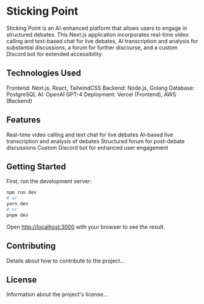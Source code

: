 # Sticking Point

Sticking Point is an AI-enhanced platform that allows users to engage in structured debates. This Next.js application incorporates real-time video calling and text-based chat for live debates, AI transcription and analysis for substantial discussions, a forum for further discourse, and a custom Discord bot for extended accessibility.

## Technologies Used

Frontend: Next.js, React, TailwindCSS
Backend: Node.js, Golang
Database: PostgreSQL
AI: OpenAI GPT-4
Deployment: Vercel (Frontend), AWS (Backend)

## Features

Real-time video calling and text chat for live debates
AI-based live transcription and analysis of debates
Structured forum for post-debate discussions
Custom Discord bot for enhanced user engagement

## Getting Started

First, run the development server:

```bash
npm run dev
# or
yarn dev
# or
pnpm dev
```

Open [http://localhost:3000](http://localhost:3000) with your browser to see the result.

## Contributing

Details about how to contribute to the project...

## License

Information about the project's license...
